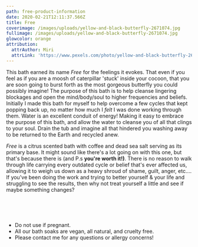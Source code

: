 ```yaml
---
path: free-product-information
date: 2020-02-21T12:11:37.566Z
title: Free
coverimage: /images/uploads/yellow-and-black-butterfly-2671074.jpg
fullimage: /images/uploads/yellow-and-black-butterfly-2671074.jpg
glowcolor: orange
attribution:
  attrAuthor: Miri
  attrLink: 'https://www.pexels.com/photo/yellow-and-black-butterfly-2671074/'
---
```

<!--StartFragment-->

This bath earned its name *Free* for the feelings it evokes. That even if you feel as if you are a moosh of caterpillar 'stuck' inside your cocoon, that you are soon going to burst forth as the most gorgeous butterfly you could possibly imagine! The purpose of this bath is to help cleanse lingering blockages and open the mind/body/soul to higher frequencies and beliefs. Initially I made this bath for myself to help overcome a few cycles that kept popping back up, no matter how much I *felt* I was done working through them. Water is an excellent conduit of energy! Making it easy to embrace the purpose of this bath, and allow the water to cleanse you of all that clings to your soul. Drain the tub and imagine all that hindered you washing away to be returned to the Earth and recycled anew.

*Free* is a citrus scented bath with coffee and dead sea salt serving as its primary base. It might sound like there's a lot going on with this one, but that's because there is (and P.s **you're worth it!)**. There is no reason to walk through life carrying every outdated cycle or belief that's ever affected us, allowing it to weigh us down as a heavy shroud of shame, guilt, anger, etc.... If you've been doing the work and trying to better yourself & your life and struggling to see the results, then why not treat yourself a little and see if maybe something changes?

<br/>

<br/>

<br/>

* Do not use if pregnant. 
* All our bath soaks are vegan, all natural, and cruelty free.
* Please contact me for any questions or allergy concerns!

<!--EndFragment-->
